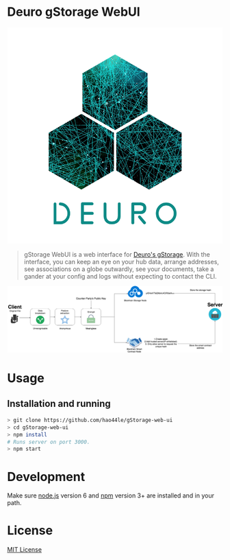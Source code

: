 # Deuro gStorage WebUI
![Deuro logo](images/DEUROV9.png)

> gStorage WebUI is a web interface for [Deuro's gStorage](https://deuro.io). With the interface, you can keep an eye on your hub data, arrange addresses, see associations on a globe outwardly, see your documents, take a gander at your config and logs without expecting to contact the CLI.

![gStorage architecture](images/gStorage.png)

# Usage

## Installation and running

```bash
> git clone https://github.com/hao44le/gStorage-web-ui
> cd gStorage-web-ui
> npm install
# Runs server on port 3000.
> npm start
```

# Development

Make sure [node.js](https://nodejs.org/) version 6 and [npm](https://docs.npmjs.com/) version 3+ are installed and in your path.
# License

[MIT License](LICENSE)
